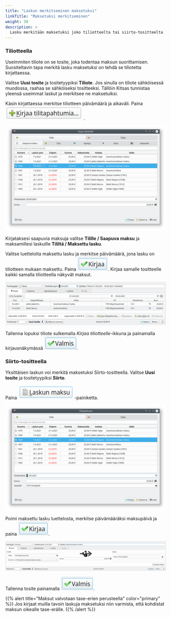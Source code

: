 ```yaml
---
title: "Laskun merkitseminen maksetuksi"
linkTitle: "Maksetuksi merkitseminen"
weight: 30
description: >
  Lasku merkitään maksetuksi joko tiliotteelta tai siirto-tositteelta
---
```


### Tiliotteella

Useimmiten tiliote on se tosite, joka todentaa maksun suorittamisen. Suositeltavin tapa merkitä lasku maksetuksi on tehdä se tiliotetta kirjattaessa.

Valitse **Uusi tosite** ja tositetyypiksi **Tiliote**. Jos sinulla on tiliote sähköisessä muodossa, raahaa se sähköiseksi tositteeksi. Tällöin Kitsas tunnistaa yleensä useimmat laskut ja merkitsee ne maksetuiksi.

Käsin kirjattaessa merkitse tiliotteen päivämäärä ja aikaväli. Paina ![Kirjaa tilitapahtumia](/img/fi/napit/kirjaatilitapahtumia.png).

![Maksaminen tiliotteelta](/img/fi/laskutus/maksaminen/tiliotteelta.png)

Kirjataksesi saapuvia maksuja valitse **Tilille / Saapuva maksu** ja maksamillesi laskuille **Tililtä / Maksettu lasku**.

Valitse luettelolta maksettu lasku ja merkitse päivämäärä, jona lasku on tiliotteen mukaan maksettu. Paina ![Kirjaa](/img/fi/napit/kirjaa.png). Kirjaa samalle tositteelle kaikki samalla tiliotteella näkyvät maksut.

![Tiliotenäkymä](/img/fi/laskutus/maksaminen/tiliote.png)

Tallenna lopuksi tiliote sulkemalla _Kirjaa tiliotteelle_-ikkuna ja painamalla kirjausnäkymässä ![Valmis](/img/fi/napit/valmis.png).

### Siirto-tositteella

Yksittäisen laskun voi merkitä maksetuksi Siirto-tositteella.
Valitse **Uusi tosite** ja tositetyypiksi **Siirto**.

Paina ![Laskun maksu](/img/fi/napit/laskunmaksu.png)-painiketta.

![Siirto-tositteella](/img/fi/laskutus/maksaminen/siirtotositteella.png)

Poimi maksettu lasku luettelosta, merkitse päivämääräksi maksupäivä ja paina ![Kirjaa](/img/fi/napit/kirjaa.png).

![Siirto-tosite](/img/fi/laskutus/maksaminen/siirto.png)

Tallenna tosite painamalla ![Valmis](/img/fi/napit/valmis.png).

{{% alert title="Maksut valvotaan tase-erien perusteella" color="primary" %}}
Jos kirjaat muilla tavoin laskuja maksetuksi niin varmista, että kohdistat maksun oikealle tase-erälle.
{{% /alert %}}
